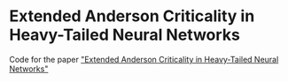 # Extended Anderson Criticality in Heavy-Tailed Neural Networks
Code for the paper ["Extended Anderson Criticality in Heavy-Tailed Neural Networks"](https://doi.org/10.1103/PhysRevLett.129.048103)
